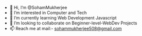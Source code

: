 - 👋 Hi, I’m @SohamMukherjee
- 👀 I’m interested in Computer and Tech
- 🌱 I’m currently learning Web Development Javascript
- 💞️ I’m looking to collaborate on Beginner-level-WebDev Projects
- 📫 Reach me at mail:- sohammukherjee508@gmail.com

<!---
Drag-neil/Drag-neil is a ✨ special ✨ repository because its `README.md` (this file) appears on your GitHub profile.
You can click the Preview link to take a look at your changes.
--->
